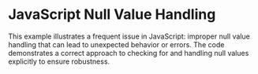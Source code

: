 # JavaScript Null Value Handling

This example illustrates a frequent issue in JavaScript: improper null value handling that can lead to unexpected behavior or errors.  The code demonstrates a correct approach to checking for and handling null values explicitly to ensure robustness.